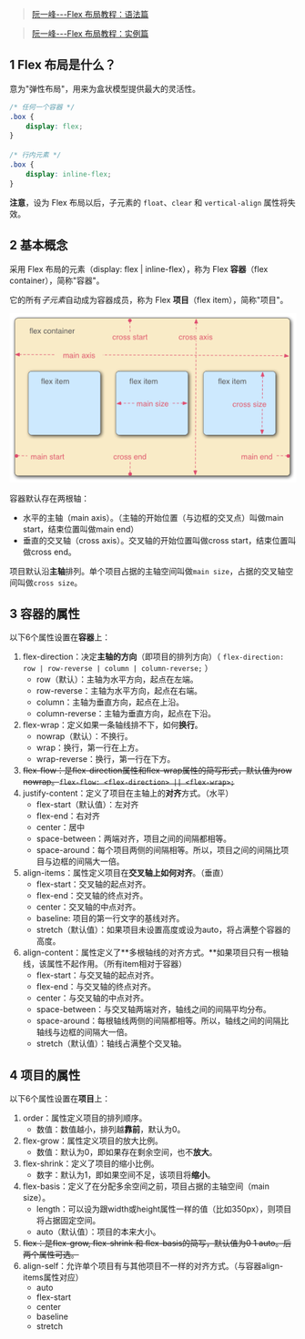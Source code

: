 > [阮一峰---Flex 布局教程：语法篇](http://www.ruanyifeng.com/blog/2015/07/flex-grammar.html)

> [阮一峰---Flex 布局教程：实例篇](http://www.ruanyifeng.com/blog/2015/07/flex-examples.html)

## 1 Flex 布局是什么？

意为"弹性布局"，用来为盒状模型提供最大的灵活性。

```css
/* 任何一个容器 */
.box {
    display: flex;
}

/* 行内元素 */
.box {
    display: inline-flex;
}
```

**注意**，设为 Flex 布局以后，子元素的 `float`、`clear` 和 `vertical-align` 属性将失效。

## 2 基本概念

采用 Flex 布局的元素（display: flex | inline-flex），称为 Flex **容器**（flex container），简称"容器"。

它的所有*子元素*自动成为容器成员，称为 Flex **项目**（flex item），简称"项目"。

![flex](https://raw.githubusercontent.com/514723273/.md-Pictures/master/flex.png)

容器默认存在两根轴：
- 水平的主轴（main axis）。（主轴的开始位置（与边框的交叉点）叫做main start，结束位置叫做main end）
- 垂直的交叉轴（cross axis）。交叉轴的开始位置叫做cross start，结束位置叫做cross end。

项目默认沿**主轴**排列。单个项目占据的主轴空间叫做`main size`，占据的交叉轴空间叫做`cross size`。

## 3 容器的属性

以下6个属性设置在**容器**上：
1. flex-direction：决定**主轴的方向**（即项目的排列方向）（ `flex-direction: row | row-reverse | column | column-reverse;` ）
    - row（默认）：主轴为水平方向，起点在左端。
    - row-reverse：主轴为水平方向，起点在右端。
    - column：主轴为垂直方向，起点在上沿。
    - column-reverse：主轴为垂直方向，起点在下沿。
2. flex-wrap：定义如果一条轴线排不下，如何**换行**。
    - nowrap（默认）：不换行。
    - wrap：换行，第一行在上方。
    - wrap-reverse：换行，第一行在下方。
3. ~~flex-flow：是flex-direction属性和flex-wrap属性的简写形式，默认值为row nowrap。`flex-flow: <flex-direction> || <flex-wrap>;`~~
4. justify-content：定义了项目在主轴上的**对齐**方式。（水平）
    - flex-start（默认值）：左对齐
    - flex-end：右对齐
    - center：居中
    - space-between：两端对齐，项目之间的间隔都相等。
    - space-around：每个项目两侧的间隔相等。所以，项目之间的间隔比项目与边框的间隔大一倍。
5. align-items：属性定义项目在**交叉轴上如何对齐**。（垂直）
    - flex-start：交叉轴的起点对齐。
    - flex-end：交叉轴的终点对齐。
    - center：交叉轴的中点对齐。
    - baseline: 项目的第一行文字的基线对齐。
    - stretch（默认值）：如果项目未设置高度或设为auto，将占满整个容器的高度。
6. align-content：属性定义了**多根轴线的对齐方式。**如果项目只有一根轴线，该属性不起作用。（所有item相对于容器）
   - flex-start：与交叉轴的起点对齐。
   - flex-end：与交叉轴的终点对齐。
   - center：与交叉轴的中点对齐。
   - space-between：与交叉轴两端对齐，轴线之间的间隔平均分布。
   - space-around：每根轴线两侧的间隔都相等。所以，轴线之间的间隔比轴线与边框的间隔大一倍。
   - stretch（默认值）：轴线占满整个交叉轴。

## 4 项目的属性

以下6个属性设置在**项目**上：
1. order：属性定义项目的排列顺序。
    - 数值：数值越小，排列越**靠前**，默认为0。
2. flex-grow：属性定义项目的放大比例。
    - 数值：默认为0，即如果存在剩余空间，也不**放大**。
3. flex-shrink：定义了项目的缩小比例。
    - 数字：默认为1，即如果空间不足，该项目将**缩小**。
4. flex-basis：定义了在分配多余空间之前，项目占据的主轴空间（main size）。
   - length：可以设为跟width或height属性一样的值（比如350px），则项目将占据固定空间。
   - auto（默认值）：项目的本来大小。
5. ~~flex：是flex-grow, flex-shrink 和 flex-basis的简写，默认值为0 1 auto。后两个属性可选。~~
6. align-self：允许单个项目有与其他项目不一样的对齐方式。（与容器align-items属性对应）
   - auto
   - flex-start
   - center
   - baseline
   - stretch